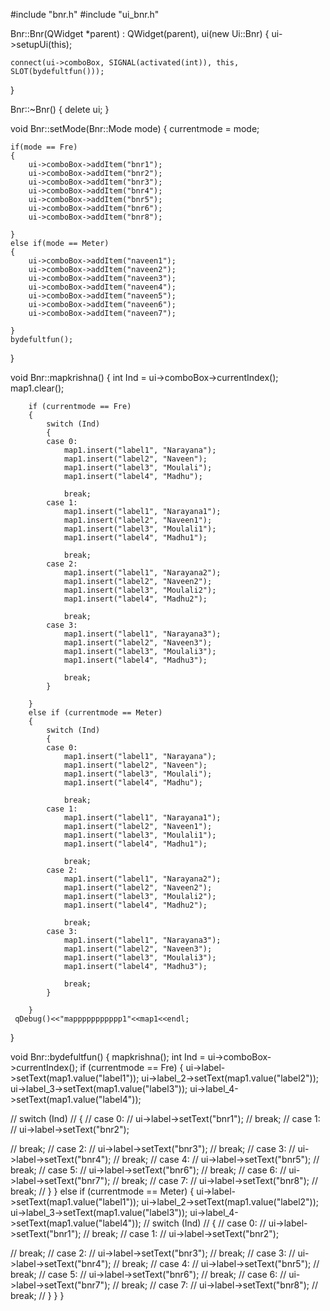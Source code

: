 #include "bnr.h"
#include "ui_bnr.h"

Bnr::Bnr(QWidget *parent) :
    QWidget(parent),
    ui(new Ui::Bnr)
{
    ui->setupUi(this);


    connect(ui->comboBox, SIGNAL(activated(int)), this, SLOT(bydefultfun()));


}

Bnr::~Bnr()
{
    delete ui;
}

void Bnr::setMode(Bnr::Mode mode)
{
    currentmode = mode;

    if(mode == Fre)
    {
        ui->comboBox->addItem("bnr1");
        ui->comboBox->addItem("bnr2");
        ui->comboBox->addItem("bnr3");
        ui->comboBox->addItem("bnr4");
        ui->comboBox->addItem("bnr5");
        ui->comboBox->addItem("bnr6");
        ui->comboBox->addItem("bnr8");

    }
    else if(mode == Meter)
    {
        ui->comboBox->addItem("naveen1");
        ui->comboBox->addItem("naveen2");
        ui->comboBox->addItem("naveen3");
        ui->comboBox->addItem("naveen4");
        ui->comboBox->addItem("naveen5");
        ui->comboBox->addItem("naveen6");
        ui->comboBox->addItem("naveen7");

    }
    bydefultfun();

}

void Bnr::mapkrishna()
{
    int Ind = ui->comboBox->currentIndex();
    map1.clear();

        if (currentmode == Fre)
        {
            switch (Ind)
            {
            case 0:
                map1.insert("label1", "Narayana");
                map1.insert("label2", "Naveen");
                map1.insert("label3", "Moulali");
                map1.insert("label4", "Madhu");

                break;
            case 1:
                map1.insert("label1", "Narayana1");
                map1.insert("label2", "Naveen1");
                map1.insert("label3", "Moulali1");
                map1.insert("label4", "Madhu1");

                break;
            case 2:
                map1.insert("label1", "Narayana2");
                map1.insert("label2", "Naveen2");
                map1.insert("label3", "Moulali2");
                map1.insert("label4", "Madhu2");

                break;
            case 3:
                map1.insert("label1", "Narayana3");
                map1.insert("label2", "Naveen3");
                map1.insert("label3", "Moulali3");
                map1.insert("label4", "Madhu3");

                break;
            }

        }
        else if (currentmode == Meter)
        {
            switch (Ind)
            {
            case 0:
                map1.insert("label1", "Narayana");
                map1.insert("label2", "Naveen");
                map1.insert("label3", "Moulali");
                map1.insert("label4", "Madhu");

                break;
            case 1:
                map1.insert("label1", "Narayana1");
                map1.insert("label2", "Naveen1");
                map1.insert("label3", "Moulali1");
                map1.insert("label4", "Madhu1");

                break;
            case 2:
                map1.insert("label1", "Narayana2");
                map1.insert("label2", "Naveen2");
                map1.insert("label3", "Moulali2");
                map1.insert("label4", "Madhu2");

                break;
            case 3:
                map1.insert("label1", "Narayana3");
                map1.insert("label2", "Naveen3");
                map1.insert("label3", "Moulali3");
                map1.insert("label4", "Madhu3");

                break;
            }

        }
     qDebug()<<"mappppppppppp1"<<map1<<endl;

}

void Bnr::bydefultfun()
{
    mapkrishna();
    int Ind = ui->comboBox->currentIndex();
        if (currentmode == Fre)
        {
            ui->label->setText(map1.value("label1"));
            ui->label_2->setText(map1.value("label2"));
            ui->label_3->setText(map1.value("label3"));
            ui->label_4->setText(map1.value("label4"));


//            switch (Ind)
//            {
//            case 0:
//                ui->label->setText("bnr1");
//                break;
//            case 1:
//                ui->label->setText("bnr2");

//                break;
//            case 2:
//                ui->label->setText("bnr3");
//                break;
//            case 3:
//                ui->label->setText("bnr4");
//                break;
//            case 4:
//                ui->label->setText("bnr5");
//                break;
//            case 5:
//                ui->label->setText("bnr6");
//                break;
//            case 6:
//                ui->label->setText("bnr7");
//                break;
//            case 7:
//                ui->label->setText("bnr8");
//                break;
 //           }
        }
        else if (currentmode == Meter)
        {
            ui->label->setText(map1.value("label1"));
            ui->label_2->setText(map1.value("label2"));
            ui->label_3->setText(map1.value("label3"));
            ui->label_4->setText(map1.value("label4"));
//            switch (Ind)
//            {
//            case 0:
//                ui->label->setText("bnr1");
//                break;
//            case 1:
//                ui->label->setText("bnr2");

//                break;
//            case 2:
//                ui->label->setText("bnr3");
//                break;
//            case 3:
//                ui->label->setText("bnr4");
//                break;
//            case 4:
//                ui->label->setText("bnr5");
//                break;
//            case 5:
//                ui->label->setText("bnr6");
//                break;
//            case 6:
//                ui->label->setText("bnr7");
//                break;
//            case 7:
//                ui->label->setText("bnr8");
//                break;
//            }
        }
}
